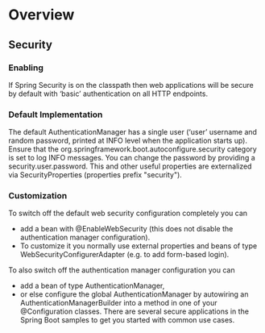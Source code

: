 # Overview

## Security

### Enabling
If Spring Security is on the classpath then web applications will be secure by default with ‘basic’ authentication on all HTTP endpoints.

### Default Implementation
The default AuthenticationManager has a single user (‘user’ username and random password, printed at INFO level when the application starts up).
Ensure that the org.springframework.boot.autoconfigure.security category is set to log INFO messages.
You can change the password by providing a security.user.password. This and other useful properties are externalized via SecurityProperties (properties prefix "security").

### Customization
To switch off the default web security configuration completely you can 
* add a bean with @EnableWebSecurity (this does not disable the authentication manager configuration). 
* To customize it you normally use external properties and beans of type WebSecurityConfigurerAdapter (e.g. to add form-based login). 

To also switch off the authentication manager configuration you can 
* add a bean of type AuthenticationManager, 
* or else configure the global AuthenticationManager by autowiring an AuthenticationManagerBuilder into a method in one of your @Configuration classes. 
There are several secure applications in the Spring Boot samples to get you started with common use cases.
